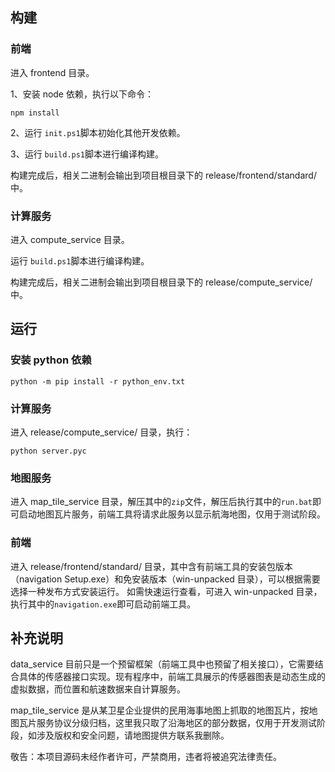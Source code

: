 ## 构建

### 前端
进入 frontend 目录。

1、安装 node 依赖，执行以下命令：
```shell
npm install
```

2、运行 `init.ps1`脚本初始化其他开发依赖。

3、运行 `build.ps1`脚本进行编译构建。

构建完成后，相关二进制会输出到项目根目录下的 release/frontend/standard/ 中。

### 计算服务
进入 compute_service 目录。

运行 `build.ps1`脚本进行编译构建。

构建完成后，相关二进制会输出到项目根目录下的 release/compute_service/ 中。

## 运行

### 安装 python 依赖
```shell
python -m pip install -r python_env.txt
```

### 计算服务

进入 release/compute_service/ 目录，执行：

```shell
python server.pyc
```

### 地图服务

进入 map_tile_service 目录，解压其中的`zip`文件，解压后执行其中的`run.bat`即可启动地图瓦片服务，前端工具将请求此服务以显示航海地图，仅用于测试阶段。

### 前端

进入 release/frontend/standard/ 目录，其中含有前端工具的安装包版本（navigation Setup.exe）和免安装版本（win-unpacked 目录），可以根据需要选择一种发布方式安装运行。
如需快速运行查看，可进入 win-unpacked 目录，执行其中的`navigation.exe`即可启动前端工具。

## 补充说明

data_service 目前只是一个预留框架（前端工具中也预留了相关接口），它需要结合具体的传感器接口实现。现有程序中，前端工具展示的传感器图表是动态生成的虚拟数据，而位置和航速数据来自计算服务。

map_tile_service 是从某卫星企业提供的民用海事地图上抓取的地图瓦片，按地图瓦片服务协议分级归档，这里我只取了沿海地区的部分数据，仅用于开发测试阶段，如涉及版权和安全问题，请地图提供方联系我删除。

敬告：本项目源码未经作者许可，严禁商用，违者将被追究法律责任。
